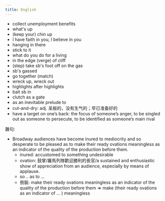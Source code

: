 ```yaml
---
title: English
---
```


- collect unemployment benefits
- what's up 
- (keep your) chin up
- I have faith in you, I believe in you
- hanging in there
- stick to it
- what do you do for a living
- in the edge (verge) of cliff
- (step) take sb's foot off on the gas
- sb's gassed
- go together (match)
- wreck up, wreck out
- highlights after highlights
- bait sb in
- clutch as a gate
- as an inevitable prelude to 
- cut-and-dry: adj. 呆板的，没有生气的；早已准备好的
- have a target on one’s back: the focus of someone’s anger, to be singled out as someone to persecute, to be identified as someone’s main rival

難句:

- Broadway audiences have become inured to mediocrity and so desperate to be pleased as to make their ready ovations meaningless as an indicator of the quality of the production before them.
  - inured: accustomed to something undesirable
  - ovation: 鼓掌/羅馬列隊歡迎勝利的長官/a sustained and enthusiastic show of appreciation from an audience, especially by means of applause.
  - so .. as to ...
  - 倒裝: make their ready ovations meaningless as an indicator of the quality of the production before them => make (their ready ovations as an indicator of ... ) meaningless

